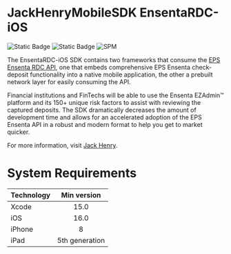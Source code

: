 # JackHenryMobileSDK EnsentaRDC-iOS
![Static Badge](https://img.shields.io/badge/Swift-6.0_%7C_5.9_%7C_5.8-CA2026?logo=swift&logoColor=red)
![Static Badge](https://img.shields.io/badge/Platform-iOS-blue?logo=swift&logoColor=red)
![SPM](https://img.shields.io/badge/Swift%20Package%20Manager-compatible-brightgreen)

The EnsentaRDC-iOS SDK contains two frameworks that consume the [EPS Ensenta RDC API](https://api.payments.jackhenry.com/docs/papi3-multi/overview/), one that embeds comprehensive EPS Ensenta check-deposit functionality into a native mobile application, the other a prebuilt network layer for easily consuming the API.


Financial institutions and FinTechs will be able to use the Ensenta EZAdmin™ platform and its 150+ unique risk factors to assist with reviewing the captured deposits. The SDK dramatically decreases the amount of development time and allows for an accelerated adoption of the EPS Ensenta API in a robust and modern format to help you get to market quicker. 

For more information, visit [Jack Henry](https://qa.api.payments.jackhenry.com/developer/api-cards).

# System Requirements

<center>

| Technology | Min version |
| :--- | :---: |
| Xcode | 15.0 |
| iOS | 16.0 |
| iPhone | 8 |
| iPad | 5th generation |
